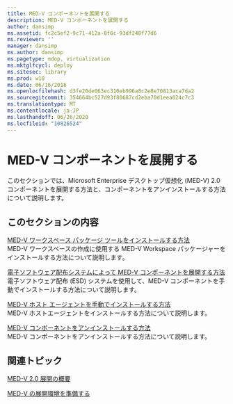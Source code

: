 ```yaml
---
title: MED-V コンポーネントを展開する
description: MED-V コンポーネントを展開する
author: dansimp
ms.assetid: fc2c5ef2-9c71-412a-8f6c-93df248f77d6
ms.reviewer: ''
manager: dansimp
ms.author: dansimp
ms.pagetype: mdop, virtualization
ms.mktglfcycl: deploy
ms.sitesec: library
ms.prod: w10
ms.date: 06/16/2016
ms.openlocfilehash: d3fe20de063ec310eb996a8c2e8e70813aca7da2
ms.sourcegitcommit: 354664bc527d93f80687cd2eba70d1eea024c7c3
ms.translationtype: MT
ms.contentlocale: ja-JP
ms.lasthandoff: 06/26/2020
ms.locfileid: "10826524"
---
```

# MED-V コンポーネントを展開する


このセクションでは、Microsoft Enterprise デスクトップ仮想化 (MED-V) 2.0 コンポーネントを展開する方法と、コンポーネントをアンインストールする方法について説明します。

## このセクションの内容


<a href="" id="how-to-install-the-med-v-workspace-packager"></a>[MED-V ワークスペース パッケージ ツールをインストールする方法](how-to-install-the-med-v-workspace-packager.md)  
MED-V ワークスペースの作成に使用する MED-V Workspace パッケージャーをインストールする方法について説明します。

<a href="" id="how-to-deploy-the-med-v-components-through-an-electronic-software-distribution-system"></a>[電子ソフトウェア配布システムによって MED-V コンポーネントを展開する方法](how-to-deploy-the-med-v-components-through-an-electronic-software-distribution-system.md)  
電子ソフトウェア配布 (ESD) システムを使用して、MED-V コンポーネントを手動でインストールする方法について説明します。

<a href="" id="how-to-manually-install-the-med-v-host-agent"></a>[MED-V ホスト エージェントを手動でインストールする方法](how-to-manually-install-the-med-v-host-agent.md)  
MED-V ホストエージェントをインストールする方法について説明します。

<a href="" id="how-to-uninstall-the-med-v-components"></a>[MED-V コンポーネントをアンインストールする方法](how-to-uninstall-the-med-v-components.md)  
MED-V コンポーネントをアンインストールする方法について説明します。

## 関連トピック


[MED-V 2.0 展開の概要](med-v-20-deployment-overview.md)

[MED-V の展開環境を準備する](prepare-the-deployment-environment-for-med-v.md)

 

 





